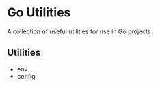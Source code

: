 # Go Utilities

A collection of useful utilities for use in Go projects


## Utilities

* env
* config